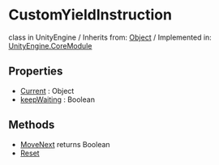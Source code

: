 # CustomYieldInstruction
class in UnityEngine
 / Inherits from: <a href="https://docs.unity3d.com/6000.0/Documentation/ScriptReference/Object.html" target="_blank">Object</a> / Implemented in: <a href="https://docs.unity3d.com/6000.0/Documentation/ScriptReference/UnityEngine.CoreModule.html" target="_blank">UnityEngine.CoreModule</a>
## Properties
- <a href="https://docs.unity3d.com/6000.0/Documentation/ScriptReference/CustomYieldInstruction-Current.html" target="_blank">Current</a> : Object
- <a href="https://docs.unity3d.com/6000.0/Documentation/ScriptReference/CustomYieldInstruction-keepWaiting.html" target="_blank">keepWaiting</a> : Boolean
## Methods
- <a href="https://docs.unity3d.com/6000.0/Documentation/ScriptReference/CustomYieldInstruction.MoveNext.html" target="_blank">MoveNext</a> returns Boolean
- <a href="https://docs.unity3d.com/6000.0/Documentation/ScriptReference/CustomYieldInstruction.Reset.html" target="_blank">Reset</a>
